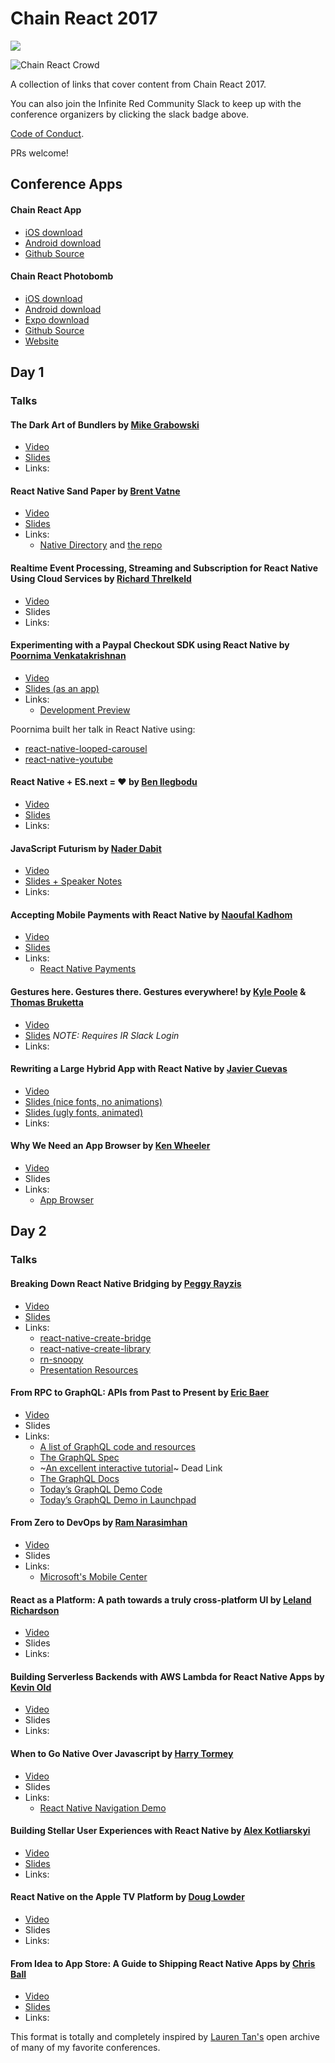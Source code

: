 # Chain React 2017

<a href="http://community.infinite.red/"><img src="https://infiniteredcommunity.herokuapp.com/badge.svg"></a> 

![Chain React Crowd](http://i.imgur.com/yGo9GCP.png)

A collection of links that cover content from Chain React 2017.

You can also join the Infinite Red Community Slack to keep up with the conference organizers by clicking the slack badge above. 

[Code of Conduct](http://confcodeofconduct.com/).

PRs welcome!

## Conference Apps

#### Chain React App

* [iOS download](https://itunes.apple.com/us/app/chain-react-conf/id1239112816?mt=8)
* [Android download](https://play.google.com/store/apps/details?id=com.chainreactapp&hl=en)
* [Github Source](https://github.com/infinitered/ChainReactApp)

#### Chain React Photobomb

* [iOS download](https://itunes.apple.com/us/app/chain-react-photobomb/id1253527606?mt=8)
* [Android download](https://play.google.com/store/apps/details?id=com.echobind.chainreactphotobomb&hl=en)
* [Expo download](https://expo.io/@community/chain-react-photobomb)
* [Github Source](https://github.com/cball/ChainReactPhotobomb)
* [Website](https://chainreactphotobomb.com/)

## Day 1 

### Talks

#### The Dark Art of Bundlers by [Mike Grabowski](https://twitter.com/grabbou)
- [Video](https://www.youtube.com/watch?v=cz5BzwgATpc&list=PLFHvL21g9bk3RxJ1Ut5nR_uTZFVOxu522&index=1)
- [Slides](https://speakerdeck.com/grabbou/the-dark-art-of-bundlers)
- Links: 

#### React Native Sand Paper by [Brent Vatne](https://twitter.com/notbrent)
- [Video](https://www.youtube.com/watch?v=oBi3j33idW0&list=PLFHvL21g9bk3RxJ1Ut5nR_uTZFVOxu522&index=17&t=484s)
- [Slides](http://url.brentvatne.ca/F09ch)
- Links:
  + [Native Directory](https://www.native.directory) and [the repo](https://github.com/expo/react-native-libraries)

#### Realtime Event Processing, Streaming and Subscription for React Native Using Cloud Services by [Richard Threlkeld](https://twitter.com/undef_obj)
- [Video](https://www.youtube.com/watch?v=cf6-K6OQ4-g&list=PLFHvL21g9bk3RxJ1Ut5nR_uTZFVOxu522&index=20)
- Slides
- Links: 

#### Experimenting with a Paypal Checkout SDK using React Native by [Poornima Venkatakrishnan](https://twitter.com/poorni_venkat)
- [Video](https://www.youtube.com/watch?v=m-XaF3vAHrQ&list=PLFHvL21g9bk3RxJ1Ut5nR_uTZFVOxu522&index=2)
- [Slides (as an app)](https://github.com/pvenkatakrishnan/ChainReact-PaypalCheckout)
- Links: 
  + [Development Preview](https://github.com/paypal/paypalnativecheckout-docs)

Poornima built her talk in React Native using:

- [react-native-looped-carousel](https://github.com/appintheair/react-native-looped-carousel)
- [react-native-youtube](https://github.com/inProgress-team/react-native-youtube)

#### React Native + ES.next = ♥︎ by [Ben Ilegbodu](https://twitter.com/benmvp)
- [Video](https://www.youtube.com/watch?v=nbtEwjRJXLo&list=PLFHvL21g9bk3RxJ1Ut5nR_uTZFVOxu522&index=3&t=147s)
- [Slides](https://bit.ly/chain-react-native-esnext)
- Links: 

#### JavaScript Futurism by [Nader Dabit](https://twitter.com/dabit3)
- [Video](https://www.youtube.com/watch?v=iCoYCAzx82g&list=PLFHvL21g9bk3RxJ1Ut5nR_uTZFVOxu522&index=4)
- [Slides + Speaker Notes](https://docs.google.com/presentation/d/1VaphgJRcf5R47R5aPEfsJGWJ3dLiRhGFsh0bqH0cQXs/edit?usp=sharing)
- Links: 

#### Accepting Mobile Payments with React Native by [Naoufal Kadhom](https://twitter.com/naoufal)
- [Video](https://www.youtube.com/watch?v=sTretbawbkg&list=PLFHvL21g9bk3RxJ1Ut5nR_uTZFVOxu522&index=5)
- [Slides](https://speakerdeck.com/naoufal/accepting-mobile-payments-with-react-native)
- Links: 
  - [React Native Payments](https://github.com/naoufal/react-native-payments)

#### Gestures here. Gestures there. Gestures everywhere! by [Kyle Poole](https://twitter.com/kylpo) & [Thomas Bruketta](https://twitter.com/SirTeebs)
- [Video](https://www.youtube.com/watch?v=L_jzGn5b9H4&list=PLFHvL21g9bk3RxJ1Ut5nR_uTZFVOxu522&index=6)
- [Slides](https://infiniteredcommunity.slack.com/files/kylpo/F67GLPET1/gestureseverywhere.pdf) *NOTE: Requires IR Slack Login*
- Links: 

#### Rewriting a Large Hybrid App with React Native by [Javier Cuevas](https://twitter.com/javier_dev)
- [Video](https://www.youtube.com/watch?v=eNRc0815pDs&list=PLFHvL21g9bk3RxJ1Ut5nR_uTZFVOxu522&index=7)
- [Slides (nice fonts, no animations)](https://speakerdeck.com/javiercr/rewriting-a-large-hybrid-app-with-react-native-chain-react-conf-2017)
- [Slides (ugly fonts, animated)](https://www.icloud.com/keynote/0SB6eU9zN3_-_ZG1zLQ4g400Q#Chain_React_Conf)
- Links: 

#### Why We Need an App Browser by [Ken Wheeler](https://twitter.com/ken_wheeler)
- [Video](https://www.youtube.com/watch?v=WEQx3wz8QeY&list=PLFHvL21g9bk3RxJ1Ut5nR_uTZFVOxu522&index=8&t=188s)
- Slides
- Links: 
  - [App Browser](https://github.com/kenwheeler/app-browser)

## Day 2

### Talks
#### Breaking Down React Native Bridging by [Peggy Rayzis](https://twitter.com/peggyrayzis)
- [Video](https://www.youtube.com/watch?v=GiUo88TGebs&list=PLFHvL21g9bk3RxJ1Ut5nR_uTZFVOxu522&index=9)
- [Slides](http://chain-react-bridging.surge.sh/#/)
- Links: 
  - [react-native-create-bridge](https://github.com/peggyrayzis/react-native-create-bridge)
  - [react-native-create-library](https://github.com/frostney/react-native-create-library)
  - [rn-snoopy](https://github.com/jondot/rn-snoopy)
  - [Presentation Resources](https://github.com/peggyrayzis/chain-react-bridging)

#### From RPC to GraphQL: APIs from Past to Present by [Eric Baer](https://twitter.com/ebaerbaerbaer)
- [Video](https://www.youtube.com/watch?v=DeKpgHK-bqw&list=PLFHvL21g9bk3RxJ1Ut5nR_uTZFVOxu522&index=10)
- Slides
- Links: 
  - [A list of GraphQL code and resources](https://github.com/chentsulin/awesome-graphql)
  - [The GraphQL Spec](https://facebook.github.io/graphql)
  - ~[An excellent interactive tutorial](https://learngraphql.com)~ Dead Link
  - [The GraphQL Docs](http://graphql.org/learn)
  - [Today’s GraphQL Demo Code](https://github.com/baer/graphql-demo)
  - [Today’s GraphQL Demo in Launchpad](https://launchpad.graphql.com/nnnwvmq07)

#### From Zero to DevOps by [Ram Narasimhan](https://twitter.com/nparashuram)
- [Video](https://www.youtube.com/watch?v=f_-S0ZhVmvQ&list=PLFHvL21g9bk3RxJ1Ut5nR_uTZFVOxu522&index=11&t=119s)
- Slides
- Links:
  * [Microsoft's Mobile Center](https://mobile.azure.com)

#### React as a Platform: A path towards a truly cross-platform UI by [Leland Richardson](https://twitter.com/intelligibabble)
- [Video](https://www.youtube.com/watch?v=JaRtmgaNZos&list=PLFHvL21g9bk3RxJ1Ut5nR_uTZFVOxu522&index=12)
- Slides
- Links: 

#### Building Serverless Backends with AWS Lambda for React Native Apps by [Kevin Old](https://twitter.com/kevinold)
- [Video](https://www.youtube.com/watch?v=blGtyVCGNT4&list=PLFHvL21g9bk3RxJ1Ut5nR_uTZFVOxu522&index=13)
- Slides
- Links: 

#### When to Go Native Over Javascript by [Harry Tormey](https://twitter.com/htormey)
- [Video](https://www.youtube.com/watch?v=kFyaj5HmMEY&list=PLFHvL21g9bk3RxJ1Ut5nR_uTZFVOxu522&index=14&t=551s)
- Slides
- Links:
  * [React Native Navigation Demo](https://github.com/hgale/ReactNativeNavigationDemo)

#### Building Stellar User Experiences with React Native by [Alex Kotliarskyi](https://twitter.com/alex_frantic)
- [Video](https://www.youtube.com/watch?v=fjS5ssBn3fA&list=PLFHvL21g9bk3RxJ1Ut5nR_uTZFVOxu522&index=15)
- [Slides](https://speakerdeck.com/frantic/building-stellar-user-experiences-with-react-native)
- Links: 

#### React Native on the Apple TV Platform by [Doug Lowder](https://twitter.com/douglowder)
- [Video](https://www.youtube.com/watch?v=jDRXGqb9hno&list=PLFHvL21g9bk3RxJ1Ut5nR_uTZFVOxu522&index=18)
- Slides
- Links: 

#### From Idea to App Store: A Guide to Shipping React Native Apps by [Chris Ball](https://twitter.com/cball_)
- [Video](https://www.youtube.com/watch?v=W8X7t1qlT_w&list=PLFHvL21g9bk3RxJ1Ut5nR_uTZFVOxu522&index=16)
- [Slides](https://speakerdeck.com/cball/from-idea-to-app-store-a-guide-to-shipping-react-native-apps)
- Links: 

This format is totally and completely inspired by [Lauren Tan's](https://twitter.com/sugarpirate_) open archive of many of my favorite conferences.
